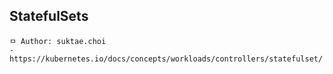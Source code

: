 ## StatefulSets

```
ㅁ Author: suktae.choi
- https://kubernetes.io/docs/concepts/workloads/controllers/statefulset/
```

